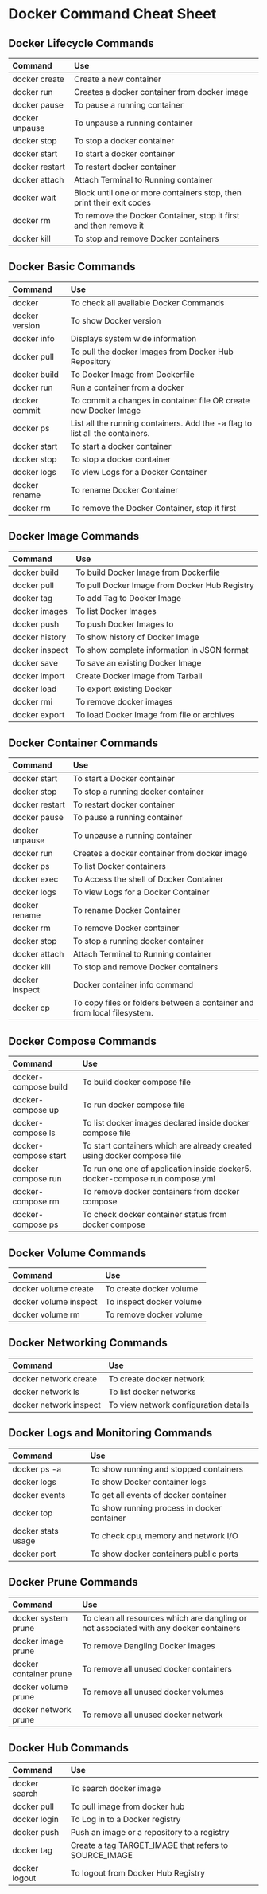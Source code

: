 # Docker Command Cheat Sheet

## Docker Lifecycle Commands
| Command | Use |
| :--- | :--- |
| docker create | Create a new container |
| docker run | Creates a docker container from docker image |
| docker pause | To pause a running container |
| docker unpause | To unpause a running container |
| docker stop | To stop a docker container |
| docker start | To start a docker container |
| docker restart | To restart docker container |
| docker attach | Attach Terminal to Running container |
| docker wait | Block until one or more containers stop, then print their exit codes |
| docker rm | To remove the Docker Container, stop it first and then remove it |
| docker kill | To stop and remove Docker containers |

## Docker Basic Commands
| Command | Use |
| :--- | :--- |
| docker | To check all available Docker Commands
| docker version | To show Docker version |
| docker info | Displays system wide information |
| docker pull | To pull the docker Images from Docker Hub Repository |
| docker build | To Docker Image from Dockerfile |
| docker run | Run a container from a docker|
| docker commit | To commit a changes in container file OR create new Docker Image |
| docker ps  | List all the running containers. Add the -a flag to list all the containers. |
| docker start | To start a docker container |
| docker stop | To stop a docker container |
| docker logs | To view Logs for a Docker Container |
| docker rename | To rename Docker Container |
| docker rm | To remove the Docker Container, stop it first |

## Docker Image Commands
| Command | Use |
| :--- | :--- |
| docker build | To build Docker Image from Dockerfile |
| docker pull | To pull Docker Image from Docker Hub Registry |  
| docker tag | To add Tag to Docker Image |
| docker images | To list Docker Images |
| docker push | To push Docker Images to |
| docker history | To show history of Docker Image |
| docker inspect | To show complete information in JSON format |
| docker save | To save an existing Docker Image |
| docker import | Create Docker Image from Tarball |
| docker load | To export existing Docker |
| docker rmi | To remove docker images |
| docker export | To load Docker Image from file or archives |

## Docker Container Commands
| Command | Use |
| :--- | :--- |
| docker start | To start a Docker container |
| docker stop | To stop a running docker container |
| docker restart | To restart docker container |
| docker pause | To pause a running container |
| docker unpause | To unpause a running container |
| docker run | Creates a docker container from docker image |
| docker ps | To list Docker containers |
| docker exec | To Access the shell of Docker Container |
| docker logs | To view Logs for a Docker Container |
| docker rename | To rename Docker Container |
| docker rm | To remove Docker container |
| docker stop | To stop a running docker container |
| docker attach | Attach Terminal to Running container |
| docker kill | To stop and remove Docker containers |
| docker inspect | Docker container info command |
| docker cp | To copy files or folders between a container and from local filesystem. |

## Docker Compose Commands
| Command | Use |
| :--- | :--- |
| docker-compose build | To build docker compose file |
| docker-compose up | To run docker compose file |
| docker-compose ls | To list docker images declared inside docker compose file |
| docker-compose start |  To start containers which are already created using docker compose file |
| docker compose run | To run one one of application inside docker5. docker-compose run compose.yml |
|  docker-compose rm | To remove docker containers from docker compose |
|  docker-compose ps | To check docker container status from docker compose |

## Docker Volume Commands
| Command | Use |
| :--- | :--- |
| docker volume create | To create docker volume |
| docker volume inspect | To inspect docker volume |
| docker volume rm | To remove docker volume |

## Docker Networking Commands
| Command | Use |
| :--- | :--- |
| docker network create | To create docker network |
| docker network ls | To list docker networks |
| docker network inspect | To view network configuration details |

## Docker Logs and Monitoring Commands
| Command | Use |
| :--- | :--- |
| docker ps -a | To show running and stopped containers |
| docker logs | To show Docker container logs |
| docker events | To get all events of docker container |
| docker top | To show running process in docker container |
| docker stats usage | To check cpu, memory and network I/O |
| docker port | To show docker containers public ports |

## Docker Prune Commands
| Command | Use |
| :--- | :--- |
| docker system prune |  To clean all resources which are dangling or not associated with any docker containers |
| docker image prune | To remove Dangling Docker images |
| docker container prune | To remove all unused docker containers |
| docker volume prune | To remove all unused docker volumes |
| docker network prune | To remove all unused docker network |

## Docker Hub Commands
| Command | Use |
| :--- | :--- |
| docker search | To search docker image |
| docker pull | To pull image from docker hub |
| docker login | To Log in to a Docker registry |
| docker push | Push an image or a repository to a registry |
| docker tag | Create a tag TARGET_IMAGE that refers to SOURCE_IMAGE |
| docker logout | To logout from Docker Hub Registry |
 

